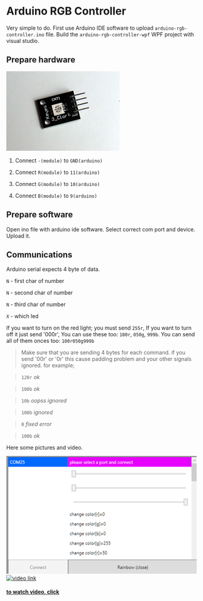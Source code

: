 Arduino RGB Controller
======================

Very simple to do. First use Arduino IDE software to upload `arduino-rgb-controller.ino` file.
Build the `arduino-rgb-controller-wpf` WPF project with visual studio. 

Prepare hardware
------------------

![cnt led](docs/cnt1.jpg)

1. Connect `-(module)` to `GND(arduino)`

2. Connect `R(module)` to `11(arduino)`

3. Connect `G(module)` to `10(arduino)`

4. Connect `B(module)` to `9(arduino)`


Prepare software
-------------------
Open ino file with arduino ide software. Select correct com port and device. Upload it. 

Communications
----------------
Arduino serial expects 4 byte of data.

`N` - first char of number

`N` - second char of number

`N` - third char of number
	
`X` - which led

If you want to turn on the red light; you must send `255r`, If you want to turn off it just send '000r', You can use these too: `100r`, `050g`, `999b`. You can send all of them onces too: `100r050g999b`

> Make sure that you are sending 4 bytes for each command. if you send '00r' or '0r' this cause padding problem and your other signals ignored. for example;

> `120r` _ok_

> `100b` _ok_

> `10b` _oopss ignored_

> `100b` _ignored_

> `0` _fixed error_

> `100b` _ok_

Here some pictures and video.

![program](docs/wpf.png)
[![video link](https://j.gifs.com/ADlQn7.gif)](http://www.youtube.com/watch?v=AFJWsAw5nx0)
#### [to watch video, click](http://www.youtube.com/watch?v=AFJWsAw5nx0)
